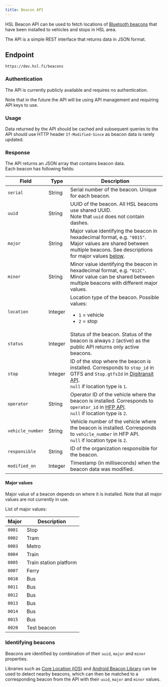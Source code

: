 ```yaml
---
title: Beacon API
---
```


HSL Beacon API can be used to fetch locations of [Bluetooth beacons](https://en.wikipedia.org/wiki/Bluetooth_low_energy_beacon) that have been installed to vehicles and stops in HSL area.

The API is a simple REST interface that returns data in JSON format.

## Endpoint

```
https://dev.hsl.fi/beacons
```

### Authentication

The API is currently publicly available and requires no authentication.

Note that in the future the API will be using API management and requiring API keys to use.

### Usage

Data returned by the API should be cached and subsequent queries to the API should use HTTP header `If-Modified-Since` as beacon data is rarely updated.

### Response

The API returns an JSON array that contains beacon data.  
Each beacon has following fields:

| Field            | Type      | Description |
|------------------|-----------|-------------|
| `serial`         | String    | Serial number of the beacon. Unique for each beacon.
| `uuid`           | String    | UUID of the beacon. All HSL beacons use shared UUID.<br/>Note that `uuid` does not contain dashes.
| `major`          | String    | Major value identifying the beacon in hexadecimal format, e.g. `"0015"`. Major values are shared between multiple beacons. See descriptions for major values [below](#major-values).
| `minor`          | String    | Minor value identifying the beacon in hexadecimal format, e.g. `"012C"`. Minor value can be shared between multiple beacons with different major values.
| `location`       | Integer   | Location type of the beacon. Possible values: <ul><li>`1` = vehicle</li><li>`2` = stop</li></ul>
| `status`         | Integer   | Status of the beacon. Status of the beacon is always `2` (active) as the public API returns only active beacons.
| `stop`           | Integer   | ID of the stop where the beacon is installed. Corresponds to `stop_id` in GTFS and `Stop.gtfsId` in [Digitransit API](https://digitransit.fi/en/developers/apis/1-routing-api/stops/).<br/>`null` if location type is `1`.
| `operator`       | String    | Operator ID of the vehicle where the beacon is installed. Corresponds to `operator_id` in [HFP API](https://digitransit.fi/en/developers/apis/4-realtime-api/vehicle-positions/).<br/>`null` if location type is `2`.
| `vehicle_number` | String    | Vehicle number of the vehicle where the beacon is installed. Corresponds to `vehicle_number` in HFP API.<br/>`null` if location type is `2`.
| `responsible`    | String    | ID of the organization responsible for the beacon.
| `modified_on`    | Integer   | Timestamp (in milliseconds) when the beacon data was modified.

#### Major values

Major value of a beacon depends on where it is installed. Note that all major values are not currently in use.

List of major values:

| Major  | Description    |
|--------|----------------|
| `0001` | Stop
| `0002` | Tram
| `0003` | Metro
| `0004` | Train
| `0005` | Train station platform
| `0007` | Ferry
| `0010` | Bus
| `0011` | Bus
| `0012` | Bus
| `0013` | Bus
| `0014` | Bus
| `0015` | Bus
| `0020` | Test beacon

### Identifying beacons

Beacons are identified by combination of their `uuid`, `major` and `minor` properties.  

Libraries such as [Core Location (iOS)](https://developer.apple.com/documentation/corelocation/) and [Android Beacon Library](https://altbeacon.github.io/android-beacon-library/) can be used to detect nearby beacons, which can then be matched to a corresponding beacon from the API with their `uuid`, `major` and `minor` values. 